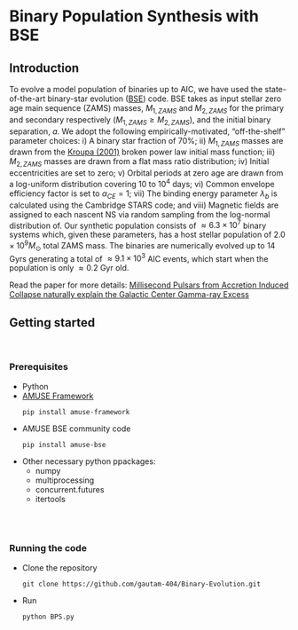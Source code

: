 # Binary Population Synthesis with BSE

## Introduction
To evolve a model population of binaries up to AIC, we have used the state-of-the-art binary-star evolution ([BSE](http://www.ascl.net/1303.014)) code. BSE takes as input stellar zero age main sequence (ZAMS) masses, $M_{1,ZAMS}$ and $M_{2,ZAMS}$ for the primary and secondary respectively ($M_{1,ZAMS} \ge M_{2,ZAMS}$), and the initial binary separation, $a$. We adopt the following empirically-motivated, “off-the-shelf” parameter choices: i) A binary star fraction of $70\%$; ii) $M_{1,ZAMS}$ masses are drawn from the [Kroupa (2001)](https://ui.adsabs.harvard.edu/abs/2001MNRAS.322..231K/abstract) broken power law initial mass function; iii) $M_{2,ZAMS}$ masses are drawn from a flat mass ratio distribution; iv) Initial eccentricities are set to zero; v) Orbital periods at zero age are drawn from a log-uniform distribution covering $10$ to $10^4$ days; vi) Common envelope efficiency factor is set to $\alpha_{CE} = 1$; vii) The binding energy parameter $\lambda_b$ is calculated using the Cambridge STARS code; and viii) Magnetic fields are assigned to each nascent NS via random sampling from the log-normal distribution of. Our synthetic population consists of $\approx 6.3 \times 10^7$ binary systems which, given these parameters, has a host stellar population of $2.0\times 10^9 M_\odot$ total ZAMS mass. The binaries are numerically evolved up to 14 Gyrs generating a total of $\approx9.1\times10^3$ AIC events, which start when the population is only $\approx0.2$ Gyr old.

Read the paper for more details: [Millisecond Pulsars from Accretion Induced Collapse naturally explain the Galactic Center Gamma-ray Excess](https://arxiv.org/abs/2106.00222)

## Getting started
<br>

### Prerequisites
* Python
* [AMUSE Framework](https://github.com/amusecode/amuse)
    <br> 
    ```
    pip install amuse-framework
    ```
* AMUSE BSE community code
    <br> 
    ```
    pip install amuse-bse
    ```
* Other necessary python ppackages:
    * numpy
    * multiprocessing
    * concurrent.futures
    * itertools
<br>
<br>

### Running the code
* Clone the repository
    ```
    git clone https://github.com/gautam-404/Binary-Evolution.git
    ```
* Run 
    ```
    python BPS.py
    ```